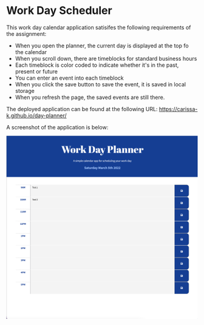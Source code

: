 # Work Day Scheduler

This work day calendar application satisifes the following requirements of the assignment:

-  When you open the planner, the current day is displayed at the top fo the calendar
-  When you scroll down, there are timeblocks for standard business hours
-  Each timeblock is color coded to indicate whether it's in the past, present or future
-  You can enter an event into each timeblock
-  When you click the save button to save the event, it is saved in local storage
-  When you refresh the page, the saved events are still there.

The deployed application can be found at the following URL:
https://carissa-k.github.io/day-planner/

A screenshot of the application is below:

![image](https://raw.githubusercontent.com/carissa-k/day-planner/main/screenshot.png)
